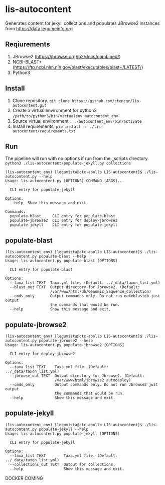 # lis-autocontent
Generates content for jekyll collections and populates JBrowse2 instances from https://data.legumeinfo.org

## Reqiurements

1. JBrowse2 (https://jbrowse.org/jb2/docs/combined/)
2. NCBI-BLAST+ (https://ftp.ncbi.nlm.nih.gov/blast/executables/blast+/LATEST/)
3. Python3

## Install

1. Clone repository. `git clone https://github.com/ctcncgr/lis-autocontent.git`
2. Create a virtual environment for python3 `/path/to/python3/bin/virtualenv autocontent_env`
3. Source virtual environment `. ./autocontent_env/bin/activate`
4. Install requirements. `pip install -r ./lis-autocontent/requirements.txt`

## Run

The pipeline will run with no options if run from the _scripts directory. `python3 ./lis-autocontent/populate-jekyll.py collections`

```
(lis-autocontent_env) [legumista@ctc-apollo LIS-autocontent]$ ./lis-autocontent.py --help
Usage: lis-autocontent.py [OPTIONS] COMMAND [ARGS]...

  CLI entry for populate-jekyll

Options:
  --help  Show this message and exit.

Commands:
  populate-blast     CLI entry for populate-blast
  populate-jbrowse2  CLI entry for deploy-jbrowse2
  populate-jekyll    CLI entry for populate-jekyll
```

## populate-blast

```
(lis-autocontent_env) [legumista@ctc-apollo LIS-autocontent]$ ./lis-autocontent.py populate-blast --help
Usage: lis-autocontent.py populate-blast [OPTIONS]

  CLI entry for populate-blast

Options:
  --taxa_list TEXT  Taxa.yml file. (Default: ../_data/taxon_list.yml)
  --blast_out TEXT  Output directory for Jbrowse2. (Default:
                    /var/www/html/db/Genomic_Sequence_Collection)
  --cmds_only       Output commands only. Do not run makeblastdb just output
                    the commands that would be run.
  --help            Show this message and exit.
```

## populate-jbrowse2

```
(lis-autocontent_env) [legumista@ctc-apollo LIS-autocontent]$ ./lis-autocontent.py populate-jbrowse2 --help
Usage: lis-autocontent.py populate-jbrowse2 [OPTIONS]

  CLI entry for deploy-jbrowse2

Options:
  --taxa_list TEXT    Taxa.yml file. (Default: ../_data/taxon_list.yml)
  --jbrowse_out TEXT  Output directory for Jbrowse2. (Default:
                      /var/www/html/jbrowse2_autodeploy)
  --cmds_only         Output commands only. Do not run Jbrowse2 just output
                      the commands that would be run.
  --help              Show this message and exit.
```

## populate-jekyll

```
(lis-autocontent_env) [legumista@ctc-apollo LIS-autocontent]$ ./lis-autocontent.py populate-jekyll --help
Usage: lis-autocontent.py populate-jekyll [OPTIONS]

  CLI entry for populate-jekyll

Options:
  --taxa_list TEXT        Taxa.yml file. (Default: ../_data/taxon_list.yml)
  --collections_out TEXT  Output for collections.
  --help                  Show this message and exit.
```

DOCKER COMING
